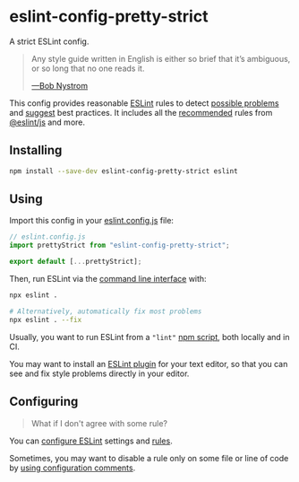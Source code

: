 # eslint-config-pretty-strict

A strict ESLint config.

> Any style guide written in English is either so brief that it’s ambiguous, or so long that no one reads it.
>
> [—Bob Nystrom](http://journal.stuffwithstuff.com/2015/09/08/the-hardest-program-ive-ever-written/)

This config provides reasonable [ESLint](https://eslint.org/) rules to detect [possible problems](https://eslint.org/docs/latest/rules/#possible-problems) and [suggest](https://eslint.org/docs/latest/rules/#suggestions) best practices. It includes all the [recommended](https://github.com/eslint/eslint/blob/main/packages/js/src/configs/eslint-recommended.js) rules from [@eslint/js](https://www.npmjs.com/package/@eslint/js) and more.

## Installing

```bash
npm install --save-dev eslint-config-pretty-strict eslint
```

## Using

Import this config in your [eslint.config.js](https://eslint.org/docs/latest/use/configure/configuration-files#configuration-file-formats) file:

```js
// eslint.config.js
import prettyStrict from "eslint-config-pretty-strict";

export default [...prettyStrict];
```

Then, run ESLint via the [command line interface](https://eslint.org/docs/latest/use/command-line-interface) with:

```bash
npx eslint .

# Alternatively, automatically fix most problems
npx eslint . --fix
```

Usually, you want to run ESLint from a `"lint"` [npm script](https://docs.npmjs.com/cli/v10/using-npm/scripts), both locally and in CI.

You may want to install an [ESLint plugin](https://eslint.org/docs/user-guide/integrations#editors) for your text editor, so that you can see and fix style problems directly in your editor.

## Configuring

> What if I don't agree with some rule?

You can [configure ESLint](https://eslint.org/docs/latest/use/configure/) settings and [rules](https://eslint.org/docs/latest/use/configure/rules).

Sometimes, you may want to disable a rule only on some file or line of code by [using configuration comments](https://eslint.org/docs/latest/use/configure/rules#using-configuration-comments-1).
